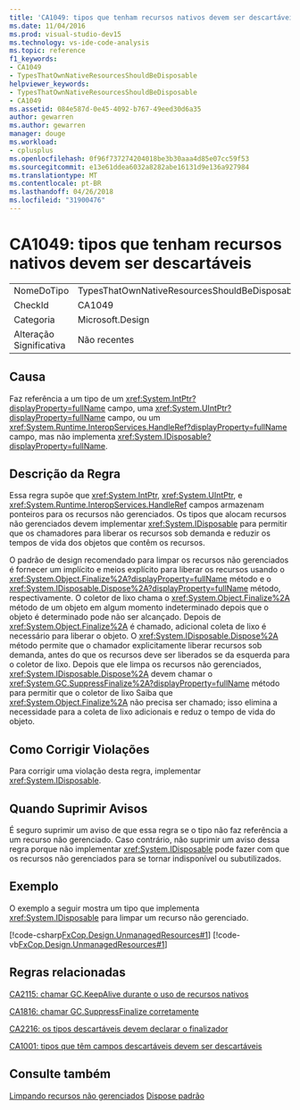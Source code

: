 ```yaml
---
title: 'CA1049: tipos que tenham recursos nativos devem ser descartáveis'
ms.date: 11/04/2016
ms.prod: visual-studio-dev15
ms.technology: vs-ide-code-analysis
ms.topic: reference
f1_keywords:
- CA1049
- TypesThatOwnNativeResourcesShouldBeDisposable
helpviewer_keywords:
- TypesThatOwnNativeResourcesShouldBeDisposable
- CA1049
ms.assetid: 084e587d-0e45-4092-b767-49eed30d6a35
author: gewarren
ms.author: gewarren
manager: douge
ms.workload:
- cplusplus
ms.openlocfilehash: 0f96f737274204018be3b30aaa4d85e07cc59f53
ms.sourcegitcommit: e13e61ddea6032a8282abe16131d9e136a927984
ms.translationtype: MT
ms.contentlocale: pt-BR
ms.lasthandoff: 04/26/2018
ms.locfileid: "31900476"
---
```

# <a name="ca1049-types-that-own-native-resources-should-be-disposable"></a>CA1049: tipos que tenham recursos nativos devem ser descartáveis
|||
|-|-|
|NomeDoTipo|TypesThatOwnNativeResourcesShouldBeDisposable|
|CheckId|CA1049|
|Categoria|Microsoft.Design|
|Alteração Significativa|Não recentes|

## <a name="cause"></a>Causa
 Faz referência a um tipo de um <xref:System.IntPtr?displayProperty=fullName> campo, uma <xref:System.UIntPtr?displayProperty=fullName> campo, ou um <xref:System.Runtime.InteropServices.HandleRef?displayProperty=fullName> campo, mas não implementa <xref:System.IDisposable?displayProperty=fullName>.

## <a name="rule-description"></a>Descrição da Regra
 Essa regra supõe que <xref:System.IntPtr>, <xref:System.UIntPtr>, e <xref:System.Runtime.InteropServices.HandleRef> campos armazenam ponteiros para os recursos não gerenciados. Os tipos que alocam recursos não gerenciados devem implementar <xref:System.IDisposable> para permitir que os chamadores para liberar os recursos sob demanda e reduzir os tempos de vida dos objetos que contêm os recursos.

 O padrão de design recomendado para limpar os recursos não gerenciados é fornecer um implícito e meios explícito para liberar os recursos usando o <xref:System.Object.Finalize%2A?displayProperty=fullName> método e o <xref:System.IDisposable.Dispose%2A?displayProperty=fullName> método, respectivamente. O coletor de lixo chama o <xref:System.Object.Finalize%2A> método de um objeto em algum momento indeterminado depois que o objeto é determinado pode não ser alcançado. Depois de <xref:System.Object.Finalize%2A> é chamado, adicional coleta de lixo é necessário para liberar o objeto. O <xref:System.IDisposable.Dispose%2A> método permite que o chamador explicitamente liberar recursos sob demanda, antes do que os recursos deve ser liberados se da esquerda para o coletor de lixo. Depois que ele limpa os recursos não gerenciados, <xref:System.IDisposable.Dispose%2A> devem chamar o <xref:System.GC.SuppressFinalize%2A?displayProperty=fullName> método para permitir que o coletor de lixo Saiba que <xref:System.Object.Finalize%2A> não precisa ser chamado; isso elimina a necessidade para a coleta de lixo adicionais e reduz o tempo de vida do objeto.

## <a name="how-to-fix-violations"></a>Como Corrigir Violações
 Para corrigir uma violação desta regra, implementar <xref:System.IDisposable>.

## <a name="when-to-suppress-warnings"></a>Quando Suprimir Avisos
 É seguro suprimir um aviso de que essa regra se o tipo não faz referência a um recurso não gerenciado. Caso contrário, não suprimir um aviso dessa regra porque não implementar <xref:System.IDisposable> pode fazer com que os recursos não gerenciados para se tornar indisponível ou subutilizados.

## <a name="example"></a>Exemplo
 O exemplo a seguir mostra um tipo que implementa <xref:System.IDisposable> para limpar um recurso não gerenciado.

 [!code-csharp[FxCop.Design.UnmanagedResources#1](../code-quality/codesnippet/CSharp/ca1049-types-that-own-native-resources-should-be-disposable_1.cs)]
 [!code-vb[FxCop.Design.UnmanagedResources#1](../code-quality/codesnippet/VisualBasic/ca1049-types-that-own-native-resources-should-be-disposable_1.vb)]

## <a name="related-rules"></a>Regras relacionadas
 [CA2115: chamar GC.KeepAlive durante o uso de recursos nativos](../code-quality/ca2115-call-gc-keepalive-when-using-native-resources.md)

 [CA1816: chamar GC.SuppressFinalize corretamente](../code-quality/ca1816-call-gc-suppressfinalize-correctly.md)

 [CA2216: os tipos descartáveis devem declarar o finalizador](../code-quality/ca2216-disposable-types-should-declare-finalizer.md)

 [CA1001: tipos que têm campos descartáveis devem ser descartáveis](../code-quality/ca1001-types-that-own-disposable-fields-should-be-disposable.md)

## <a name="see-also"></a>Consulte também
 [Limpando recursos não gerenciados](/dotnet/standard/garbage-collection/unmanaged) [Dispose padrão](/dotnet/standard/design-guidelines/dispose-pattern)